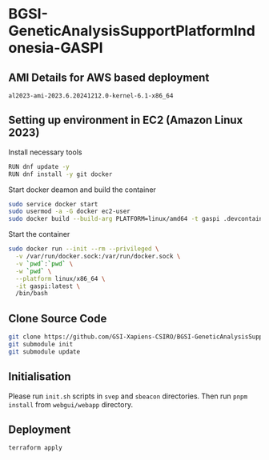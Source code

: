 # BGSI-GeneticAnalysisSupportPlatformIndonesia-GASPI

## AMI Details for AWS based deployment

```
al2023-ami-2023.6.20241212.0-kernel-6.1-x86_64
```

## Setting up environment in EC2 (Amazon Linux 2023)

Install necessary tools

```bash
RUN dnf update -y
RUN dnf install -y git docker
```

Start docker deamon and build the container

```bash
sudo service docker start
sudo usermod -a -G docker ec2-user
sudo docker build --build-arg PLATFORM=linux/amd64 -t gaspi .devcontainer
```

Start the container

```bash
sudo docker run --init --rm --privileged \
  -v /var/run/docker.sock:/var/run/docker.sock \
  -v `pwd`:`pwd` \
  -w `pwd` \
  --platform linux/x86_64 \
  -it gaspi:latest \
  /bin/bash
```

## Clone Source Code

```bash
git clone https://github.com/GSI-Xapiens-CSIRO/BGSI-GeneticAnalysisSupportPlatformIndonesia-GASPI.git
git submodule init
git submodule update
```

## Initialisation

Please run `init.sh` scripts in `svep` and `sbeacon` directories. Then run `pnpm install` from `webgui/webapp` directory.

## Deployment

```bash
terraform apply
```
